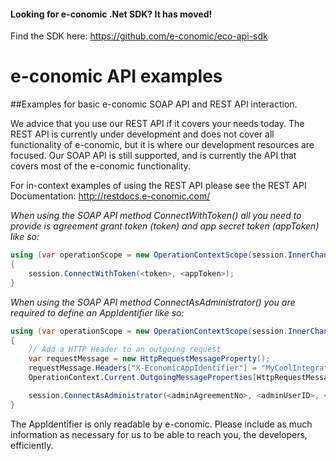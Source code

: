 #### Looking for e-conomic .Net SDK? It has moved!
Find the SDK here: https://github.com/e-conomic/eco-api-sdk

# e-conomic API examples
##Examples for basic e-conomic SOAP API and REST API interaction.

We advice that you use our REST API if it covers your needs today. The REST API is currently under development and does not cover all functionality of e-conomic, but it is where our development resources are focused. Our SOAP API is still supported, and is currently the API that covers most of the e-conomic functionality.

For in-context examples of using the REST API please see the REST API Documentation: http://restdocs.e-conomic.com/

_When using the SOAP API method ConnectWithToken() all you need to provide is agreement grant token (token) and app secret token (appToken) like so:_
```C#
using (var operationScope = new OperationContextScope(session.InnerChannel))
{
    session.ConnectWithToken(<token>, <appToken>);
}
```

_When using the SOAP API method ConnectAsAdministrator() you are required to define an AppIdentifier like so:_
```C#
using (var operationScope = new OperationContextScope(session.InnerChannel))
{
    // Add a HTTP Header to an outgoing request
    var requestMessage = new HttpRequestMessageProperty();
    requestMessage.Headers["X-EconomicAppIdentifier"] = "MyCoolIntegration/1.1 (http://example.com/MyCoolIntegration/; MyCoolIntegration@example.com) BasedOnSuperLib/1.4";
    OperationContext.Current.OutgoingMessageProperties[HttpRequestMessageProperty.Name] = requestMessage;

    session.ConnectAsAdministrator(<adminAgreementNo>, <adminUserID>, <adminUserPassword>, <clientAgreementNo>);
}
```
The AppIdentifier is only readable by e-conomic. Please include as much information as necessary for us to be able to reach you, the developers, efficiently.
